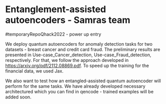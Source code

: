 # Entanglement-assisted autoencoders - Samras team
#temporaryRepoQhack2022 - power up entry

We deploy quantum autoencoders for anomaly detection tasks for two datasets - breast cancer and credit card fraud. The preliminary results are presented in Use-case_Cancer_detection, Use-case_Fraud_detection, respectively. 
For that, we follow the approach developed in https://arxiv.org/pdf/2112.08869.pdf. To speed up the training for the financial data, we used Jax.

We also want to test how an entangled-assisted quantum autoencoder will perform for the same tasks. We have already developed necessary architectured which you can find in qencode - trained examples will be added soon.
